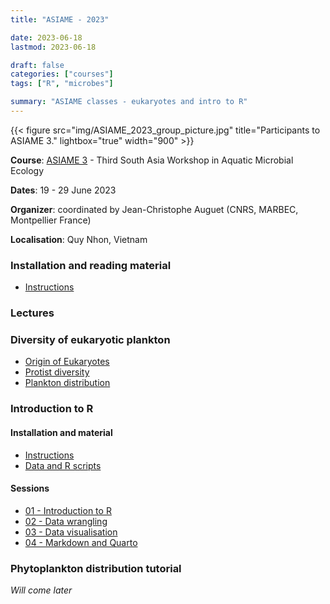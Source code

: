 ```yaml
---
title: "ASIAME - 2023"

date: 2023-06-18
lastmod: 2023-06-18

draft: false
categories: ["courses"]
tags: ["R", "microbes"]

summary: "ASIAME classes - eukaryotes and intro to R"
---
```


{{< figure src="img/ASIAME_2023_group_picture.jpg" title="Participants to ASIAME 3." lightbox="true" width="900" >}}


__Course__: [ASIAME 3](https://sites.google.com/view/asiame3/home) - Third South Asia Workshop in Aquatic Microbial Ecology

__Dates__: 19 - 29 June 2023 

__Organizer__: coordinated by Jean-Christophe Auguet (CNRS, MARBEC, Montpellier France)

__Localisation__: Quy Nhon, Vietnam

### Installation and reading material
* [Instructions](https://daniel-vaulot.fr/html/course-asiame-2023/00-R-syllabus.html)

### Lectures

### Diversity of eukaryotic plankton
* [Origin of Eukaryotes](https://daniel-vaulot.fr/html/course-asiame-2023/Microbes-01-origin-eukaryotes.html)
* [Protist diversity](https://daniel-vaulot.fr/html/course-asiame-2023/Microbes-02-protist-diversity.html) 
* [Plankton distribution](https://daniel-vaulot.fr/html/course-asiame-2023/Microbes-03-phytopk-distribution.html) 

### Introduction to R

#### Installation and material
* [Instructions](https://daniel-vaulot.fr/html/course-asiame-2023/R-00-syllabus.html)
* [Data and R scripts](https://daniel-vaulot.fr/html/course-asiame-2023/data.zip)

#### Sessions
* [01 - Introduction to R](https://daniel-vaulot.fr/html/course-asiame-2023/R-01-intro.html) 
* [02 - Data wrangling](https://daniel-vaulot.fr/html/course-asiame-2023/R-02-data-wrangling.html)
* [03 - Data visualisation](https://daniel-vaulot.fr/html/course-asiame-2023/R-03-data-visualization.html)
* [04 - Markdown and Quarto](https://daniel-vaulot.fr/html/course-asiame-2023/R-04-markdown.html)

### Phytoplankton distribution tutorial

 _Will come later_ 
